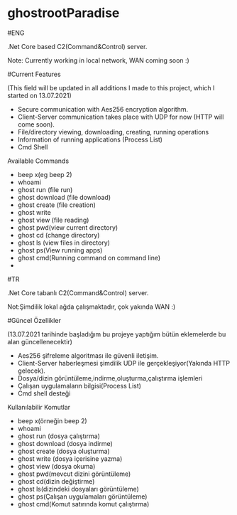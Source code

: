 # ghostrootParadise

#ENG

.Net Core based C2(Command&Control) server.

Note: Currently working in local network, WAN coming soon :)

#Current Features

(This field will be updated in all additions I made to this project, which I started on 13.07.2021)

- Secure communication with Aes256 encryption algorithm.
- Client-Server communication takes place with UDP for now (HTTP will come soon).
- File/directory viewing, downloading, creating, running operations
- Information of running applications (Process List)
- Cmd Shell

Available Commands
- beep x(eg beep 2)
- whoami
- ghost run (file run)
- ghost download (file download)
- ghost create (file creation)
- ghost write
- ghost view (file reading)
- ghost pwd(view current directory)
- ghost cd (change directory)
- ghost ls (view files in directory)
- ghost ps(View running apps)
- ghost cmd(Running command on command line)
- 
#TR

.Net Core tabanlı C2(Command&Control) server.

Not:Şimdilik lokal ağda çalışmaktadır, çok yakında WAN :)

#Güncel Özellikler

(13.07.2021 tarihinde başladığım bu projeye yaptığım bütün eklemelerde bu alan güncellenecektir)

- Aes256 şifreleme algoritması ile güvenli iletişim.
- Client-Server haberleşmesi şimdilik UDP ile gerçekleşiyor(Yakında HTTP gelecek).
- Dosya/dizin görüntüleme,indirme,oluşturma,çalıştırma işlemleri
- Çalışan uygulamaların bilgisi(Process List)
- Cmd shell desteği

Kullanılabilir Komutlar
- beep x(örneğin beep 2)
- whoami
- ghost run (dosya çalıştırma)
- ghost download (dosya indirme)
- ghost create (dosya oluşturma)
- ghost write (dosya içerisine yazma)
- ghost view (dosya okuma)
- ghost pwd(mevcut dizini görüntüleme)
- ghost cd(dizin değiştirme)
- ghost ls(dizindeki dosyaları görüntüleme)
- ghost ps(Çalışan uygulamaları görüntüleme)
- ghost cmd(Komut satırında komut çalıştırma)

